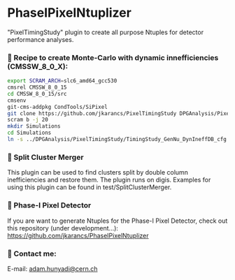 # PhaseIPixelNtuplizer
"PixelTimingStudy" plugin to create all purpose Ntuples for detector performance analyses.

### &#x1F539; Recipe to create Monte-Carlo with dynamic innefficiencies (CMSSW_8_0_X):

```bash
export SCRAM_ARCH=slc6_amd64_gcc530
cmsrel CMSSW_8_0_15
cd CMSSW_8_0_15/src
cmsenv
git-cms-addpkg CondTools/SiPixel
git clone https://github.com/jkarancs/PixelTimingStudy DPGAnalysis/PixelTimingStudy
scram b -j 20
mkdir Simulations
cd Simulations
ln -s ../DPGAnalysis/PixelTimingStudy/TimingStudy_GenNu_DynIneffDB_cfg.py .
```

### &#x1F539; Split Cluster Merger
This plugin can be used to find clusters split by double column inefficiencies and restore them. The plugin runs on digis. Examples for using this plugin can be found in test/SplitClusterMerger.

### &#x1F539; Phase-I Pixel Detector
If you are want to generate Ntuples for the Phase-I Pixel Detector, check out this repository (under development...): 
https://github.com/jkarancs/PhaseIPixelNtuplizer

### &#x1F539; Contact me:
E-mail: adam.hunyadi@cern.ch
